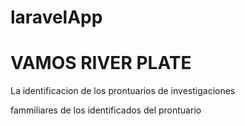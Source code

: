 # laravelApp
<!DOCTYPE html>
<html lang="en">
<head>
    <meta charset="UTF-8">
    <meta http-equiv="X-UA-Compatible" content="IE=edge">
    <meta name="viewport" content="width=device-width, initial-scale=1.0">
    <title>Document</title>
</head>
<body>
    <h1>VAMOS RIVER PLATE</h1>
    <p>La identificacion de los prontuarios de investigaciones</p>
    <p>fammiliares de los identificados del prontuario</p>
</body>
</html>
